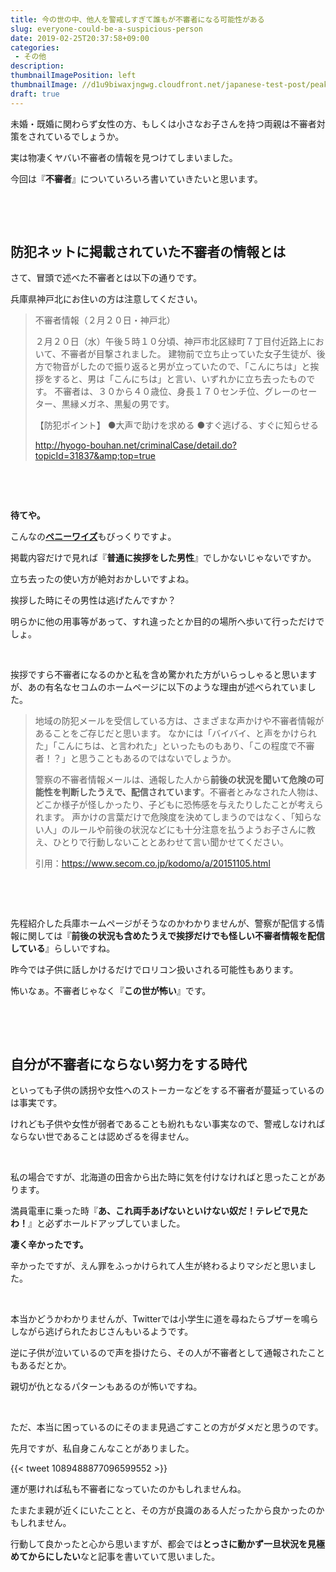 ```yaml
---
title: 今の世の中、他人を警戒しすぎて誰もが不審者になる可能性がある
slug: everyone-could-be-a-suspicious-person
date: 2019-02-25T20:37:58+09:00
categories: 
 - その他
description: 
thumbnailImagePosition: left
thumbnailImage: //d1u9biwaxjngwg.cloudfront.net/japanese-test-post/peak-140.jpg
draft: true
---
```

<!--more-->

未婚・既婚に関わらず女性の方、もしくは小さなお子さんを持つ両親は不審者対策をされているでしょうか。

実は物凄くヤバい不審者の情報を見つけてしまいました。

今回は『<strong>不審者</strong>』についていろいろ書いていきたいと思います。

&nbsp;

&nbsp;
<h2>防犯ネットに掲載されていた不審者の情報とは</h2>
さて、冒頭で述べた不審者とは以下の通りです。

兵庫県神戸北にお住いの方は注意してください。
<blockquote>不審者情報（２月２０日・神戸北）

２月２０日（水）午後５時１０分頃、神戸市北区緑町７丁目付近路上において、不審者が目撃されました。
建物前で立ち止っていた女子生徒が、後方で物音がしたので振り返ると男が立っていたので、「こんにちは」と挨拶をすると、男は「こんにちは」と言い、いずれかに立ち去ったものです。
不審者は、３０から４０歳位、身長１７０センチ位、グレーのセーター、黒縁メガネ、黒髪の男です。

【防犯ポイント】
●大声で助けを求める
●すぐ逃げる、すぐに知らせる

http://hyogo-bouhan.net/criminalCase/detail.do?topicId=31837&amp;top=true</blockquote>
&nbsp;

&nbsp;

<strong>待てや。</strong>

こんなの<a href="https://dic.pixiv.net/a/%E3%83%9A%E3%83%8B%E3%83%BC%E3%83%AF%E3%82%A4%E3%82%BA"><strong>ペニーワイズ</strong></a>もびっくりですよ。

掲載内容だけで見れば『<strong>普通に挨拶をした男性</strong>』でしかないじゃないですか。

立ち去ったの使い方が絶対おかしいですよね。

挨拶した時にその男性は逃げたんですか？

明らかに他の用事等があって、すれ違ったとか目的の場所へ歩いて行っただけでしょ。

&nbsp;

挨拶ですら不審者になるのかと私を含め驚かれた方がいらっしゃると思いますが、あの有名なセコムのホームページに以下のような理由が述べられていました。
<blockquote>地域の防犯メールを受信している方は、さまざまな声かけや不審者情報があることをご存じだと思います。
なかには「バイバイ、と声をかけられた」「こんにちは、と言われた」といったものもあり、「この程度で不審者！？」と思うこともあるのではないでしょうか。

警察の不審者情報メールは、通報した人から<strong>前後の状況を聞いて危険の可能性を判断したうえで、配信されています</strong>。不審者とみなされた人物は、どこか様子が怪しかったり、子どもに恐怖感を与えたりしたことが考えられます。
声かけの言葉だけで危険度を決めてしまうのではなく、「知らない人」のルールや前後の状況などにも十分注意を払うようお子さんに教え、ひとりで行動しないこととあわせて言い聞かせてください。

引用：<a href="https://www.secom.co.jp/kodomo/a/20151105.html">https://www.secom.co.jp/kodomo/a/20151105.html</a></blockquote>
&nbsp;

&nbsp;

先程紹介した兵庫ホームページがそうなのかわかりませんが、警察が配信する情報に関しては『<strong>前後の状況も含めたうえで挨拶だけでも怪しい不審者情報を配信している</strong>』らしいですね。

昨今では子供に話しかけるだけでロリコン扱いされる可能性もあります。

怖いなぁ。不審者じゃなく『<strong>この世が怖い</strong>』です。

&nbsp;

&nbsp;
<h2>自分が不審者にならない努力をする時代</h2>
といっても子供の誘拐や女性へのストーカーなどをする不審者が蔓延っているのは事実です。

けれども子供や女性が弱者であることも紛れもない事実なので、警戒しなければならない世であることは認めざるを得ません。

&nbsp;

私の場合ですが、北海道の田舎から出た時に気を付けなければと思ったことがあります。

満員電車に乗った時『<strong>あ、これ両手あげないといけない奴だ！テレビで見たわ！</strong>』と必ずホールドアップしていました。

<strong>凄く辛かったです。</strong>

辛かったですが、えん罪をふっかけられて人生が終わるよりマシだと思いました。

&nbsp;

本当かどうかわかりませんが、Twitterでは小学生に道を尋ねたらブザーを鳴らしながら逃げられたおじさんもいるようです。

逆に子供が泣いているので声を掛けたら、その人が不審者として通報されたこともあるだとか。

親切が仇となるパターンもあるのが怖いですね。

&nbsp;

ただ、本当に困っているのにそのまま見過ごすことの方がダメだと思うのです。

先月ですが、私自身こんなことがありました。

{{< tweet 1089488877096599552 >}}
&nbsp;

運が悪ければ私も不審者になっていたのかもしれませんね。

たまたま親が近くにいたことと、その方が良識のある人だったから良かったのかもしれません。

行動して良かったと心から思いますが、都会では<strong>とっさに動かず一旦状況を見極めてからにしたい</strong>なと記事を書いていて思いました。
